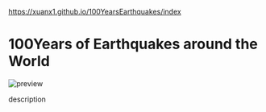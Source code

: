 https://xuanx1.github.io/100YearsEarthquakes/index

# 100Years of Earthquakes around the World
![preview](https://github.com/user-attachments/assets/6ae3bd85-f44c-49a7-81d8-0727575b43d1)

description
